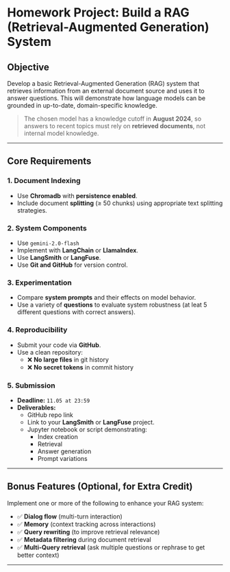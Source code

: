 # Homework Project: Build a RAG (Retrieval-Augmented Generation) System

## Objective
Develop a basic Retrieval-Augmented Generation (RAG) system that retrieves information from an external document source and uses it to answer questions. This will demonstrate how language models can be grounded in up-to-date, domain-specific knowledge.

> The chosen model has a knowledge cutoff in **August 2024**, so answers to recent topics must rely on **retrieved documents**, not internal model knowledge.

---

## Core Requirements

### 1. Document Indexing
- Use **Chromadb** with **persistence enabled**.  
- Include document **splitting** (≥ 50 chunks) using appropriate text splitting strategies.

### 2. System Components
- Use `gemini-2.0-flash`
- Implement with **LangChain** or **LlamaIndex**.  
- Use **LangSmith** or **LangFuse**.  
- Use **Git and GitHub** for version control.

### 3. Experimentation  
- Compare **system prompts** and their effects on model behavior.  
- Use a variety of **questions** to evaluate system robustness (at leat 5 different questions with correct answers).

### 4. Reproducibility  
- Submit your code via **GitHub**.  
- Use a clean repository:  
  - ❌ **No large files** in git history  
  - ❌ **No secret tokens** in commit history

### 5. Submission  
- **Deadline:** `11.05 at 23:59`  
- **Deliverables:**
  - GitHub repo link
  - Link to your **LangSmith** or **LangFuse** project.
  - Jupyter notebook or script demonstrating:
    - Index creation
    - Retrieval
    - Answer generation
    - Prompt variations

---

## Bonus Features (Optional, for Extra Credit)

Implement one or more of the following to enhance your RAG system:

- ✅ **Dialog flow** (multi-turn interaction)  
- ✅ **Memory** (context tracking across interactions)  
- ✅ **Query rewriting** (to improve retrieval relevance)  
- ✅ **Metadata filtering** during document retrieval  
- ✅ **Multi-Query retrieval** (ask multiple questions or rephrase to get better context)

---
